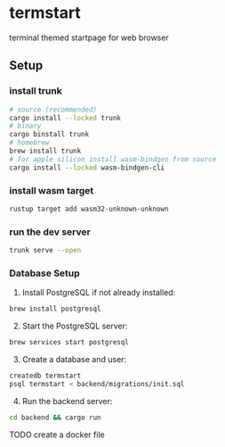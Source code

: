 # termstart

terminal themed startpage for web browser

## Setup

### install trunk

```bash
# source (recommended)
cargo install --locked trunk
# binary
cargo binstall trunk
# homebrew
brew install trunk
# for apple silicon install wasm-bindgen from source
cargo install --locked wasm-bindgen-cli
```

### install wasm target

```bash
rustup target add wasm32-unknown-unknown
```

### run the dev server

```bash
trunk serve --open
```

### Database Setup

1. Install PostgreSQL if not already installed:

```bash
brew install postgresql
```

2. Start the PostgreSQL server:
```bash
brew services start postgresql
```
3. Create a database and user:
```bash
createdb termstart
psql termstart < backend/migrations/init.sql
```
4. Run the backend server:  
```bash
cd backend && cargo run
```

TODO create a docker file
